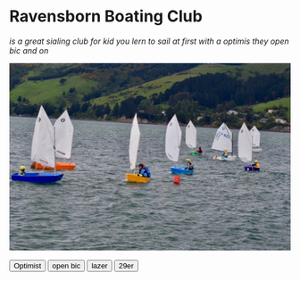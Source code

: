 # Ravensborn Boating Club


_is a great sialing club for kid you lern to sail at first with a optimis they open bic and on_


![](./img/Optis.jpg)



<a href="./page2.html"><button>Optimist</button></a> <a href="./page3.html"><button>open bic</button></a> 
<a href="./page4.html"><button>lazer</button></a>  <a href="./page5.html"><button>29er</button></a>


